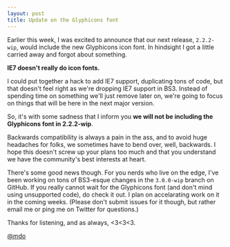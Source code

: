 ```yaml
---
layout: post
title: Update on the Glyphicons font
---
```


Earlier this week, I was excited to announce that our next release, `2.2.2-wip`, would include the new Glyphicons icon font. In hindsight I got a little carried away and forgot about something.

**IE7 doesn't really do icon fonts.**

I could put together a hack to add IE7 support, duplicating tons of code, but that doesn't feel right as we're dropping IE7 support in BS3. Instead of spending time on something we'll just remove later on, we're going to focus on things that will be here in the next major version.

So, it's with some sadness that I inform you **we will not be including the Glyphicons font in 2.2.2-wip**.

Backwards compatibility is always a pain in the ass, and to avoid huge headaches for folks, we sometimes have to bend over, well, backwards. I hope this doesn't screw up your plans too much and that you understand we have the community's best interests at heart.

There's some good news though. For you nerds who live on the edge, I've been working on tons of BS3-esque changes in the `3.0.0-wip` branch on GitHub. If you really cannot wait for the Glyphicons font (and don't mind using unsupported code), do check it out. I plan on accelarating work on it in the coming weeks. (Please don't submit issues for it though, but rather email me or ping me on Twitter for questions.)

Thanks for listening, and as always, <3<3<3.

[@mdo](https://twitter.com/mdo)
